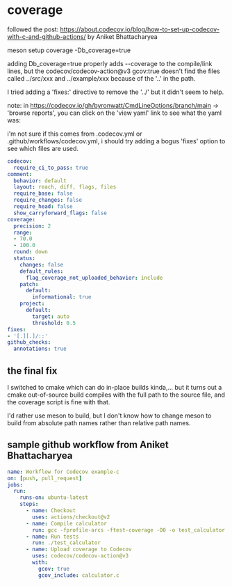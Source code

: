 # coverage

followed the post: https://about.codecov.io/blog/how-to-set-up-codecov-with-c-and-github-actions/ by Aniket Bhattacharyea


meson setup coverage -Db_coverage=true

adding Db_coverage=true properly adds --coverage to the compile/link lines, but the codecov/codecov-action@v3 gcov:true doesn't find the files called ../src/xxx and ../example/xxx because of the '..' in the path.

I tried adding a 'fixes:' directive to remove the '../' but it didn't seem to help.

note: in https://codecov.io/gh/byronwatt/CmdLineOptions/branch/main -> 'browse reports', you can click on the 'view yaml' link to see what the yaml was:

i'm not sure if this comes from .codecov.yml or .github/workflows/codecov.yml, i should try adding a bogus 'fixes' option to see which files are used.

```yaml
codecov:
  require_ci_to_pass: true
comment:
  behavior: default
  layout: reach, diff, flags, files
  require_base: false
  require_changes: false
  require_head: false
  show_carryforward_flags: false
coverage:
  precision: 2
  range:
  - 70.0
  - 100.0
  round: down
  status:
    changes: false
    default_rules:
      flag_coverage_not_uploaded_behavior: include
    patch:
      default:
        informational: true
    project:
      default:
        target: auto
        threshold: 0.5
fixes:
- '[.][.]/::'
github_checks:
  annotations: true
```

## the final fix

I switched to cmake which can do in-place builds kinda,... but it turns out a cmake out-of-source build compiles with the full path to the source file, and the coverage script is fine with that.

I'd rather use meson to build, but I don't know how to change meson to build from absolute path names rather than relative path names.

## sample github workflow from Aniket Bhattacharyea

```yaml
name: Workflow for Codecov example-c
on: [push, pull_request]
jobs:
  run:
    runs-on: ubuntu-latest
    steps:
      - name: Checkout
        uses: actions/checkout@v2
      - name: Compile calculator
        run: gcc -fprofile-arcs -ftest-coverage -O0 -o test_calculator test_calculator.c calculator.c
      - name: Run tests
        run: ./test_calculator
      - name: Upload coverage to Codecov
        uses: codecov/codecov-action@v3
        with:
          gcov: true
          gcov_include: calculator.c
```
